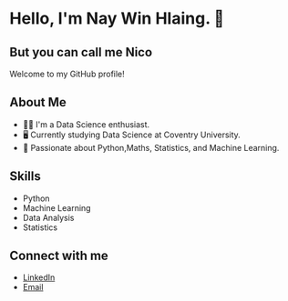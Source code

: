 # Hello, I'm Nay Win Hlaing. 👋

## But you can call me Nico

Welcome to my GitHub profile!

## About Me

- 👨‍💻 I'm a Data Science enthusiast.
- 🖥️ Currently studying Data Science at Coventry University.
- 🚀 Passionate about Python,Maths, Statistics, and Machine Learning.

## Skills

- Python
- Machine Learning
- Data Analysis
- Statistics

## Connect with me

- [LinkedIn](<www.linkedin.com/in/nay-win-hlaing-08bb93263>)
- [Email](mailto:naywinhlaing522@gmail.com)
